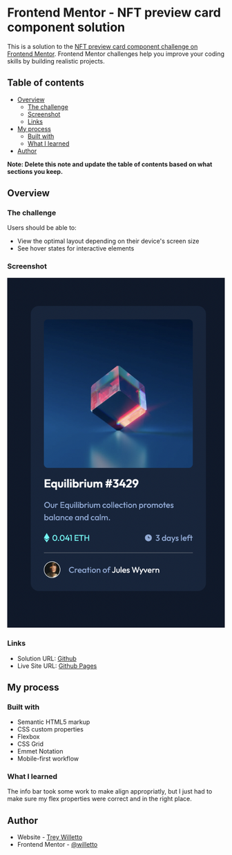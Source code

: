 # Frontend Mentor - NFT preview card component solution

This is a solution to the [NFT preview card component challenge on Frontend Mentor](https://www.frontendmentor.io/challenges/nft-preview-card-component-SbdUL_w0U). Frontend Mentor challenges help you improve your coding skills by building realistic projects.

## Table of contents

- [Overview](#overview)
  - [The challenge](#the-challenge)
  - [Screenshot](#screenshot)
  - [Links](#links)
- [My process](#my-process)
  - [Built with](#built-with)
  - [What I learned](#what-i-learned)
- [Author](#author)

**Note: Delete this note and update the table of contents based on what sections you keep.**

## Overview

### The challenge

Users should be able to:

- View the optimal layout depending on their device's screen size
- See hover states for interactive elements

### Screenshot

![](Mobile-Screenshot.png)

### Links

- Solution URL: [Github](https://github.com/willetto/Frontend-Mentor-NFT)
- Live Site URL: [Github Pages](https://willetto.github.io/Frontend-Mentor-NFT/)

## My process

### Built with

- Semantic HTML5 markup
- CSS custom properties
- Flexbox
- CSS Grid
- Emmet Notation
- Mobile-first workflow

### What I learned

The info bar took some work to make align appropriatly, but I just had to make sure my flex properties were correct and in the right place.

## Author

- Website - [Trey Willetto](https://www.treywilletto.com)
- Frontend Mentor - [@willetto](https://www.frontendmentor.io/profile/willetto)
